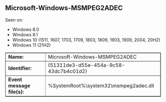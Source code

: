 ## Microsoft-Windows-MSMPEG2ADEC

Seen on:
* Windows 8.0
* Windows 8.1
* Windows 10 (1511, 1607, 1703, 1709, 1803, 1809, 1903, 1909, 2004, 20H2)
* Windows 11 (21H2)

<table border="1" class="docutils">
  <tbody>
    <tr>
      <td><b>Name:</b></td>
      <td>Microsoft-Windows-MSMPEG2ADEC</td>
    </tr>
    <tr>
      <td><b>Identifier:</b></td>
      <td>{51311de3-d55e-454a-9c58-43dc7b4c01d2}</td>
    </tr>
    <tr>
      <td><b>Event message file(s):</b></td>
      <td>%SystemRoot%\system32\msmpeg2adec.dll</td>
    </tr>
  </tbody>
</table>

&nbsp;

